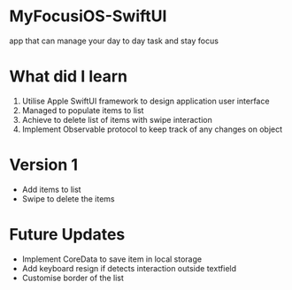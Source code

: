 # MyFocusiOS-SwiftUI
app that can manage your day to day task and stay focus

# What did I learn

1. Utilise Apple SwiftUI framework to design application user interface
2. Managed to populate items to list
3. Achieve to delete list of items with swipe interaction
4. Implement Observable protocol to keep track of any changes on object 


# Version 1

- Add items to list
- Swipe to delete the items


# Future Updates

- Implement CoreData to save item in local storage
- Add keyboard resign if detects interaction outside textfield
- Customise border of the list
